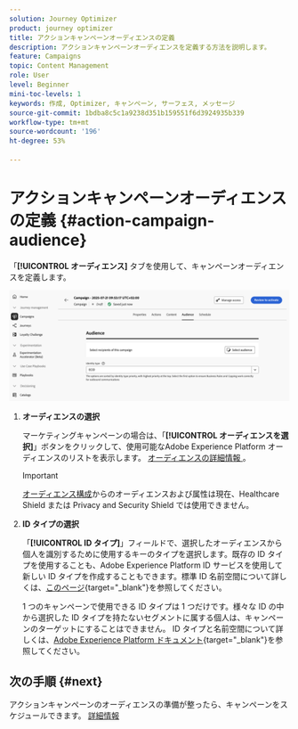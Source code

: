 ```yaml
---
solution: Journey Optimizer
product: journey optimizer
title: アクションキャンペーンオーディエンスの定義
description: アクションキャンペーンオーディエンスを定義する方法を説明します。
feature: Campaigns
topic: Content Management
role: User
level: Beginner
mini-toc-levels: 1
keywords: 作成, Optimizer, キャンペーン, サーフェス, メッセージ
source-git-commit: 1bdba8c5c1a9238d351b159551f6d3924935b339
workflow-type: tm+mt
source-wordcount: '196'
ht-degree: 53%

---
```



# アクションキャンペーンオーディエンスの定義 {#action-campaign-audience}

「**[!UICONTROL オーディエンス]** タブを使用して、キャンペーンオーディエンスを定義します。

![](assets/campaign-audience.png)

1. **オーディエンスの選択**

   マーケティングキャンペーンの場合は、「**[!UICONTROL オーディエンスを選択]**」ボタンをクリックして、使用可能なAdobe Experience Platform オーディエンスのリストを表示します。 [ オーディエンスの詳細情報 ](../audience/about-audiences.md)。

   >[!IMPORTANT]
   >
   >[オーディエンス構成](../audience/get-started-audience-orchestration.md)からのオーディエンスおよび属性は現在、Healthcare Shield または Privacy and Security Shield では使用できません。

1. **ID タイプの選択**

   「**[!UICONTROL ID タイプ]**」フィールドで、選択したオーディエンスから個人を識別するために使用するキーのタイプを選択します。既存の ID タイプを使用することも、Adobe Experience Platform ID サービスを使用して新しい ID タイプを作成することもできます。標準 ID 名前空間について詳しくは、[このページ](https://experienceleague.adobe.com/ja/docs/experience-platform/identity/features/namespaces#standard){target="_blank"}を参照してください。

   1 つのキャンペーンで使用できる ID タイプは 1 つだけです。様々な ID の中から選択した ID タイプを持たないセグメントに属する個人は、キャンペーンのターゲットにすることはできません。 ID タイプと名前空間について詳しくは、[Adobe Experience Platform ドキュメント](https://experienceleague.adobe.com/docs/experience-platform/identity/home.html?lang=ja){target="_blank"}を参照してください。

## 次の手順 {#next}

アクションキャンペーンのオーディエンスの準備が整ったら、キャンペーンをスケジュールできます。 [詳細情報](campaign-schedule.md)
